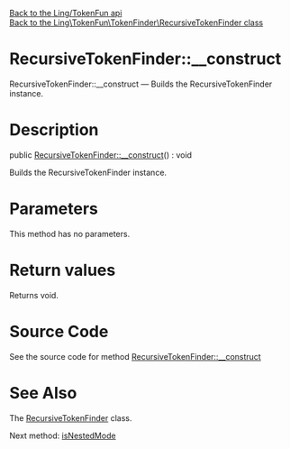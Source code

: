 [Back to the Ling/TokenFun api](https://github.com/lingtalfi/TokenFun/blob/master/doc/api/Ling/TokenFun.md)<br>
[Back to the Ling\TokenFun\TokenFinder\RecursiveTokenFinder class](https://github.com/lingtalfi/TokenFun/blob/master/doc/api/Ling/TokenFun/TokenFinder/RecursiveTokenFinder.md)


RecursiveTokenFinder::__construct
================



RecursiveTokenFinder::__construct — Builds the RecursiveTokenFinder instance.




Description
================


public [RecursiveTokenFinder::__construct](https://github.com/lingtalfi/TokenFun/blob/master/doc/api/Ling/TokenFun/TokenFinder/RecursiveTokenFinder/__construct.md)() : void




Builds the RecursiveTokenFinder instance.




Parameters
================

This method has no parameters.


Return values
================

Returns void.








Source Code
===========
See the source code for method [RecursiveTokenFinder::__construct](https://github.com/lingtalfi/TokenFun/blob/master/TokenFinder/RecursiveTokenFinder.php#L37-L40)


See Also
================

The [RecursiveTokenFinder](https://github.com/lingtalfi/TokenFun/blob/master/doc/api/Ling/TokenFun/TokenFinder/RecursiveTokenFinder.md) class.

Next method: [isNestedMode](https://github.com/lingtalfi/TokenFun/blob/master/doc/api/Ling/TokenFun/TokenFinder/RecursiveTokenFinder/isNestedMode.md)<br>

